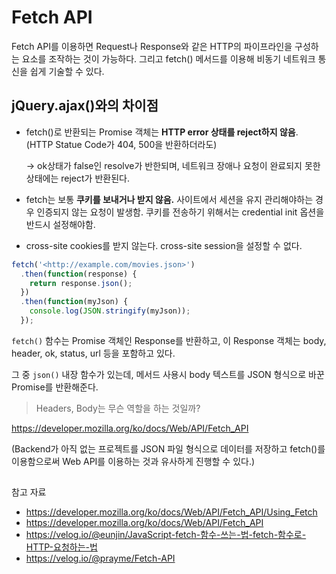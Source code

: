 # Fetch API

Fetch API를 이용하면 Request나 Response와 같은 HTTP의 파이프라인을 구성하는 요소를 조작하는 것이 가능하다. 그리고 fetch() 메서드를 이용해 비동기 네트워크 통신을 쉽게 기술할 수 있다.



## jQuery.ajax()와의 차이점

- fetch()로 반환되는 Promise 객체는 **HTTP error 상태를 reject하지 않음**. (HTTP Statue Code가 404, 500을 반환하더라도)

  → ok상태가 false인 resolve가 반한되며, 네트워크 장애나 요청이 완료되지 못한 상태에는 reject가 반환된다.

- fetch는 보통 **쿠키를 보내거나 받지 않음.** 사이트에서 세션을 유지 관리해야하는 경우 인증되지 않는 요청이 발생함. 쿠키를 전송하기 위해서는 credential init 옵션을 반드시 설정해야함.

- cross-site cookies를 받지 않는다. cross-site session을 설정할 수 없다.


```jsx
fetch('<http://example.com/movies.json>')
  .then(function(response) {
    return response.json();
  })
  .then(function(myJson) {
    console.log(JSON.stringify(myJson));
  });
```

`fetch()` 함수는 Promise 객체인 Response를 반환하고, 이 Response 객체는 body, header, ok, status, url 등을 포함하고 있다.

그 중 `json()` 내장 함수가 있는데, 메서드 사용시 body 텍스트를 JSON 형식으로 바꾼 Promise를 반환해준다.



> Headers, Body는 무슨 역할을 하는 것일까?

https://developer.mozilla.org/ko/docs/Web/API/Fetch_API



(Backend가 아직 없는 프로젝트를  JSON 파일 형식으로 데이터를 저장하고 fetch()를 이용함으로써 Web API를 이용하는 것과 유사하게 진행할 수 있다.)

## 

참고 자료

- https://developer.mozilla.org/ko/docs/Web/API/Fetch_API/Using_Fetch
- https://developer.mozilla.org/ko/docs/Web/API/Fetch_API
- https://velog.io/@eunjin/JavaScript-fetch-함수-쓰는-법-fetch-함수로-HTTP-요청하는-법
- https://velog.io/@prayme/Fetch-API